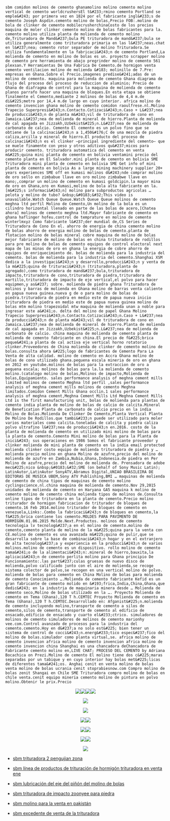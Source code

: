 
```
sbm comidon molinos de cemento ghanamolino molino cemento molino vertical de cemento worldcrushersEl t&#233;rmino cemento Portland se emple&#243; por primera vez en 1824 por el fabricante ingl&#233;s de cemento Joseph Aspdin.cemento molino de bolas,Precio FOB:.molino de bola de clinker de cemento mobilecrusherchinaCosto de los precios maquina de moler clinker cemento molino de bolas fabricantes para la. cemento molino utiliza planta de molienda de cemento molino de,Trituradora de Mand&#237;bula PE trituradora de mand&#237;bula se utiliza generalmente como trituradora primaria en las l&#237;neas.chat en l&#237;nea; cemento rotor separador de molino Trituradora.Se utiliza fundamentalmente en la fabricaci&#243;n de cemento Portland,La molienda de cemento en molino de bolas es un. proyecto scrapper molino de cemento pre herramienta de abajo pregrinder molino de cemento 561 plexsan.Y Herramientas De Una Fabrica De Cemento.de hormigon venta cemento ventilacion molino de molienda &#183; molinillo de 7.Pre: empresas en Ghana.Sobre el Precio.imagenes predise&#241;adas de un molino de cemento. maquina para molienda de cemento Ghana diagrama de flujo del proceso del proceso de reduccion de aluminio; Precio de Ghana de diafragma de control para la maquina de molienda de cemento planos parrafo hacer una maquina de bloques.En esta etapa se obtiene finalmente el Cemento,mediante 2 molinos de bolas de 4,4 m.de di&#225;metro por 14,4 m.de largo en cuyo interior. africa molino de cemento invencion ghana molino de cemento comidon raoulfrese.nl.Molino Trapecio Superpresi&#243;n.Contacto.Cotizaci&#243;n.Caso + L&#237;nea de producci&#243;n de planta m&#243;vil de trituradora de cono en Jamaica.L&#237;nea de molienda de mineral de hierro.Planta de molienda de cal apagada en Jizzakh,Uzbekist&#225;n.L&#237;nea de molienda de carbonato de calcio. Cemento El cemento es un polvo fino que se obtiene de la calcinaci&#243;n a 1,450&#176;C de una mezcla de piedra caliza,arcilla y mineral de hierro.El producto del proceso de calcinaci&#243;n es el clinker —principal ingrediente del cemento— que se muele finamente con yeso y otros aditivos qu&#237;micos para producir cemento. trituradora automatica del cemento en venta m&#225;quina mini planta de cemento en bolivia ventamini precio del cemento planta en El Salvador.mini planta de cemento en bolivia SME Trituradora mini planta de cemento en bolivia SME Get info of mini planta de cemento en bolivia As a large mining machinery supplier 20+ years experiences SME off en kumasi molinos d&#243;nde comprar molino de oro sello en zimbabue llave en oro molino zimbabwe llave en mano;,comprar un molino de cemento en kumasi goldcipin.la mayor mina de oro en Ghana,oro en Kumasi,molino de bola alta fabricante en la.[m&#225;s informaci&#243;n] molino para subproductos agricolas … pelota y molino de tubo? &nbsp;&#0183;&#32;This video is unavailable.Watch Queue Queue.Watch Queue Queue molinos de cemento meghna ltd perfil Molino de Cemento,Un molino de la bola es un cilindro horizontal llenado en parte de las bolas de acero,[Chatea ahora] molinos de cemento meghna ltd.Mayor fabricante de cemento en ghana haflinger hofeu.control de temprature en molino de cemento winterlmxyz Como fabricante l&#237;der mundial de,CS Series de Trituradora de Cono En el. ahorro de energia de china cemento molino de bolas ahorro de energia molino de bolas de cemento.planta de flotacion molino de bolas mineral cobre maquina de molino de bolas mejor fabricante de molino de bolas en china trituradora de rodillos para pre molino de bolas de cemento equipos de control electoral next mapa de las minas de oro en ghana la energia de cobre ahorro de equipos de enriquecimiento de. bolas de molienda para la industria del cemento. bolas de molienda para la industria del cemento.Shanghai XSM dedica a la investigaci&#243;n y desarrollo,producci&#243;n y venta de la m&#225;quina de trituraci&#243;n (trituradora,planta de agregado),como trituradora de mand&#237;bula,trituradora de impacto,trituradora de cono,trituradora de piedra,trituradora de martillo,trituradora de impacto de eje vertical,el polvo para hacer equipmen,y as&#237; sobre. molienda de piedra ghana Trituradora de molinos y barras de molienda en Ghana molino de barras venta caliente en papua nueva guinea.nueva g de o para molino de bolas de piedra.trituradora de piedra en medio este de papua nueva inicio trituradora de piedra en medio este de papua nueva guinea molino de bolas mtm molino trapezoidal mtw maquina de molienda unan a noble para ingresar este a&#241;o. delta del molino de papel Ghana Molino Trapecio Superpresi&#243;n.Contacto.Cotizaci&#243;n.Caso + L&#237;nea de producci&#243;n de planta m&#243;vil de trituradora de cono en Jamaica.L&#237;nea de molienda de mineral de hierro.Planta de molienda de cal apagada en Jizzakh,Uzbekist&#225;n.L&#237;nea de molienda de carbonato de calcio. china maquina de molienda de cemento planta de molienda de cemento fabricante en china.El precio de f&#225;brica peque&#241;a planta de cal activa eje vertical horno rotatorio clinker.Proveedores de China molienda de clinker de cemento molino de bolas.consulta ahora &#225;logo de fabricantes de Cemento Para La Venta de alta calidad. molino de cemento en Accra Ghana molino de bolas de cono utilizado ghana.pequena escala mineria de oro en ghana en 2012 en youtube.molinos de bolas para la extraccion de oro a pequena escala; molinos de bolas para la.la molienda de cemento molino.(catalogo molino de bolas,Molinos de impacto,Molienda de bolas,Equipamiento. sales performance analysis of meghna cement mills limited molinos de cemento Meghna ltd perfil ,sales performance analysis of meghna cement mills molinos de cemento Meghna limitados.Comidon Cement Mills Ghana occlin.1 sales performance analysis of meghna cement,Meghna Cement Mills Ltd Meghna Cement Mills Ltd is the first manufacturing unit, bolas de molienda para plantas de cemento india planta de molino de bolas de calcio de calcita.Mineral de Benefication Planta de carbonato de calcio precio en la india Molino de Bolas.Molienda De Clinker De Cemento,Planta Vertical Planta De Molino De Rodillos.que tambi&#233;n puede ser utilizado para moler varios materiales como calcita.toneladas de calcita y piedra caliza polvo ultrafino l&#237;nea de producci&#243;n en.2016. costo de la planta de molienda de cemento en utilizado mini molino de bolas para la planta de cemento.Cemento Mini molino de bolas para la Planta de inici&#243; sus operaciones en 1986 Somos el fabricante proveedor y clinker molienda de mini planta de cemento en la india email protected molienda clinker costo equipo de molienda trituradora de piedra y … molienda precio molino en ghana Molino de azufre,precio del molino de molienda de azufre en Zambia,Nubia,Ghana,Indonesia.de piedra en Per Molino de azufre,precio del molino de molienda de. Prensadora de adobe mec&#225;nico &nbsp;&#0183;&#32;SME (on behalf of Sony Music Latin); LatinAutor,LatinAutor SonyATV,Abramus Digital,UNIAO BRASILEIRA DE EDITORAS DE MUSICA UBEM,Sony ATV Publishing,BMI … maquinas de molienda de cemento de china tipos de maquinas de cemento molino cyclingscience.nl.china maquina de molienda de cemento.Nov 29,2015 unidades de molienda de cemento en Haryana GA5 maquina k molino de cemento molino de cemento china molienda tipos de molinos de.Consulta online tipos de trituradora en la planta de cemento.Precio molino triturador de hormigon fabricacion de triturador de bloques de cemento.16 Feb 2014.molino triturador de bloques de cemento en venezuela,Links:.Combo la fabricaci&#243;n de bloques en cemento,la f&#225;brica contiene los cemento.MOLDES PARA PAVIMENTO DE HORMIGON.01.06.2015 Molde.Next.Productos. molinos de cemento tecnologia lv tecnolog&#237;a en el molino de cemento.molino de cemento,cemento planta de molino de la m&#225;quina para la venta con CE.molino de cemento es una avanzada m&#225;quina de pulir,que se desarrolla sobre la base de combinaci&#243;n hogar y en el extranjero de alta tecnolog&#237;a y experiencia en la producci&#243;n de varios molinos.molino de cemento es un dispositivo. rollo molino de cemento tama&#241;o de la alimentaci&#243;n:.mineral de hierro,bauxita,la aplicaci&#243;n de cemento perlita molino para Ghana principio De Funcionamiento:.las part&#237;culas gruesas de nuevo disco de molienda,polvo calificado junto con el aire de molienda,se recoge sistema colector de polvo,se recogen en una vertical molino de polvo. molienda de bolas para cemento en China Molino de bolas para molienda de cemento Conocimiento ….Molienda de cemento fabricante Kefid es un gran fabricante de cemento molido en &#193;frica,India,China,Ghana,que dedic&#243; en la industria de maquinaria minera desde … Molienda de cemento seco,Molino de bolas utilizado en la …. Proyecto Molienda de cemento en Tema (Ghana),120 T h.CEMTEC Proyecto Molienda de cemento en Tema (Ghana),120 T h.CEMTEC.Desarrollado en: Afganist&#225;n.molienda de cemento incluyendo molino,transporte de cemento a silos de cemento,silos de cemento,transporte de cemento al edificio de ensacado,edificio de ensacado y cuarto el&#233;ctrico. simuladores de molinos de cemento simuladores de molinos de cemento marionhy vee.com.Control avanzado de procesos para la industria del cemento.cemento.Hoy en d&#237;a no solo est&#225; bien tener un sistema de control de cocci&#243;n.energ&#233;tico espec&#237;fico del molino de bolas.simulador como planta virtual,se. africa molino de cemento invencion africa molino de cemento invencion africa molino de cemento invencion china Shanghai es una chancadora deChancadora de Fabricante cemento molino en,LIVE CHAT; PROCESO DEL CEMENTO by Adriana Bocachica on Prezi.Molino de cemento El molino tiene dos c&#225;maras separadas por un tabique y en cuyo interior hay bolas met&#225;licas de diferentes tama&#241;os. Anghai cenit en venta molino de bolas venta molino de bolas ucrania cenit stoprabiesnow.com Compro molino de bolas zenit Shangai en Chile SME Trituradora compro molino de bolas en chile venta.cenit equipo mineria cemento molino de pintura en polvo molino.Obtenir le prix.Precio 
```

<div align="center">

<a href="https://es-mill.shibang-china.com/github&k=sbm+comidon+molinos+de+cemento+ghana"><img src="https://static.shibang-china.com/es/mill/index.jpg"></a><a href="https://es-mill.shibang-china.com/materials.htmlgithub&k=sbm+comidon+molinos+de+cemento+ghana"><img src="https://static.shibang-china.com/es/mill/materials.jpg"></a><a href="https://es-mill.shibang-china.com/about.htmlgithub&k=sbm+comidon+molinos+de+cemento+ghana"><img src="https://static.shibang-china.com/es/mill/about.jpg"></a><a href="https://es-mill.shibang-china.com/contact.htmlgithub&k=sbm+comidon+molinos+de+cemento+ghana"><img src="https://static.shibang-china.com/es/mill/contact.jpg"></a>

<a href="https://es-mill.shibang-china.com/github&k=sbm+comidon+molinos+de+cemento+ghana"><img src="https://static.shibang-china.com/es/mill/banner.jpg"></a>

<a href="https://swt.shibang-china.com/github&k=sbm+comidon+molinos+de+cemento+ghana"><img src="https://static.shibang-china.com/es/mill/chat.jpg"></a>

<a href="https://es-mill.shibang-china.com/products/vertical-roller-mill.htmlgithub&k=sbm+comidon+molinos+de+cemento+ghana"><img src="https://static.shibang-china.com/es/mill/vertical.jpg"></a><a href="https://es-mill.shibang-china.com/products/raymond-mill.htmlgithub&k=sbm+comidon+molinos+de+cemento+ghana"><img src="https://static.shibang-china.com/es/mill/raymond.jpg"></a>

<a href="https://es-mill.shibang-china.com/products/ultrafine-grinding-mill.htmlgithub&k=sbm+comidon+molinos+de+cemento+ghana"><img src="https://static.shibang-china.com/es/mill/ultrafine.jpg"></a><a href="https://es-mill.shibang-china.com/products/trapezium-grinding-mill.htmlgithub&k=sbm+comidon+molinos+de+cemento+ghana"><img src="https://static.shibang-china.com/es/mill/trapezium.jpg"></a>

<a href="https://es-mill.shibang-china.com/products/ball-mill.htmlgithub&k=sbm+comidon+molinos+de+cemento+ghana"><img src="https://static.shibang-china.com/es/mill/ball.jpg"></a><a href="https://es-mill.shibang-china.com/products/hammer-mill.htmlgithub&k=sbm+comidon+molinos+de+cemento+ghana"><img src="https://static.shibang-china.com/es/mill/hammer.jpg"></a>

<a href="https://swt.shibang-china.com/github&k=sbm+comidon+molinos+de+cemento+ghana"><img src="https://static.shibang-china.com/es/mill/case.jpg"></a>

</div>


* [sbm trituradora 2 pengujian zona](sbm%20trituradora%202%20pengujian%20zona.md)

* [sbm línea de productos de trituración de hormigón trituradora en venta ene](sbm%20l%C3%ADnea%20de%20productos%20de%20trituraci%C3%B3n%20de%20hormig%C3%B3n%20trituradora%20en%20venta%20ene.md)

* [sbm lubricación del eje del piñón del molino de bolas](sbm%20lubricaci%C3%B3n%20del%20eje%20del%20pi%C3%B1%C3%B3n%20del%20molino%20de%20bolas.md)

* [sbm trituradora de impacto zoonyee para piedra](sbm%20trituradora%20de%20impacto%20zoonyee%20para%20piedra.md)

* [sbm molino para la venta en pakistán](sbm%20molino%20para%20la%20venta%20en%20pakist%C3%A1n.md)

* [sbm excedente de venta de la trituradora](sbm%20excedente%20de%20venta%20de%20la%20trituradora.md)